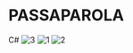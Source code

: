 # PASSAPAROLA
C#
![3](https://user-images.githubusercontent.com/77343458/116899665-825dc580-ac40-11eb-8bee-8fdcef2baed8.png)
![1](https://user-images.githubusercontent.com/77343458/116899668-838ef280-ac40-11eb-8a88-7f38784706ac.PNG)
![2](https://user-images.githubusercontent.com/77343458/116899669-84278900-ac40-11eb-8977-1fa9a724d030.png)
